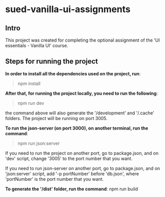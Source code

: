 # sued-vanilla-ui-assignments

## Intro

This project was created for completing the optional assignment of the 'UI essentials - Vanilla UI' course.

## Steps for running the project

**In order to install all the dependencies used on the project, run**:

> npm install

**After that, for running the project locally, you need to run the following**:

> npm run dev

the command above will also generate the '/development' and '/.cache' folders. The project will be running on port 3005.

**To run the json-server (on port 3000), on another terminal, run the command**:

> npm run json:server

If you need to run the project on another port, go to package.json, and on 'dev' script, change '3005' to the port number that you want.

If you need to run json-server on another port, go to package.json, and on 'json:server' script, add '-p portNumber' before 'db.json', where 'portNumber' is the port number that you want.

**To generate the '/dist' folder, run the command**:
npm run build
